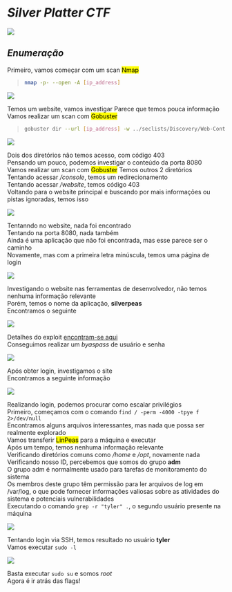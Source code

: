 # _**Silver Platter CTF**_
![](silver.jpg)

## _**Enumeração**_
Primeiro, vamos começar com um scan <mark>Nmap</mark>
> ```bash
> nmap -p- --open -A [ip_address]
> ```
![](scan_nmap.jpg)

Temos um website, vamos investigar
Parece que temos pouca informação  
Vamos realizar um scan com <mark>Gobuster</mark>
> ```bash
> gobuster dir --url [ip_address] -w ../seclists/Discovery/Web-Content/common.txt
> ```
![](scan_gobuster.jpg)

Dois dos diretórios não temos acesso, com código 403  
Pensando um pouco, podemos investigar o conteúdo da porta 8080  
Vamos realizar um scan com <mark>Gobuster</mark>
Temos outros 2 diretórios  
Tentando acessar _/console_, temos um redirecionamento  
Tentando acessar _/website_, temos código 403  
Voltando para o website principal e buscando por mais informações ou pistas ignoradas, temos isso  

![](contact.jpg)

Tentanndo no website, nada foi encontrado  
Tentando na porta 8080, nada também  
Ainda é uma aplicação que não foi encontrada, mas esse parece ser o caminho  
Novamente, mas com a primeira letra minúscula, temos uma página de login  

![](login_page.jpg)

Investigando o website nas ferramentas de desenvolvedor, não temos nenhuma informação relevante  
Porém, temos o nome da aplicação, **silverpeas**  
Encontramos o seguinte  

![](silver_cve.jpg)

Detalhes do exploit [encontram-se aqui](https://gist.github.com/ChrisPritchard/4b6d5c70d9329ef116266a6c238dcb2d)  
Conseguimos realizar um _byaspass_ de usuário e senha  

![](bypass.jpg)

Após obter login, investigamos o site  
Encontramos a seguinte informação  

![](ssh_login.jpg)

Realizando login, podemos procurar como escalar privilégios  
Primeiro, começamos com o comando ```find / -perm -4000 -tpye f 2>/dev/null```  
Encontramos alguns arquivos interessantes, mas nada que possa ser realmente explorado  
Vamos transferir <mark>LinPeas</mark> para a máquina e executar  
Após um tempo, temos nenhuma informação relevante  
Verificando diretórios comuns como _/home_ e _/opt_, novamente nada  
Verificando nosso ID, percebemos que somos do grupo **adm**  
O grupo adm é normalmente usado para tarefas de monitoramento do sistema  
Os membros deste grupo têm permissão para ler arquivos de log em /var/log, o que pode fornecer informações valiosas sobre as atividades do sistema e potenciais vulnerabilidades  
Executando o comando ```grep -r "tyler" .```, o segundo usuário presente na máquina  

![](pass_tyler.jpg)

Tentando login via SSH, temos resultado no usuário **tyler**  
Vamos executar ```sudo -l```  

![](sudo_l.jpg)

Basta executar ```sudo su``` e somos _root_  
Agora é ir atrás das flags!